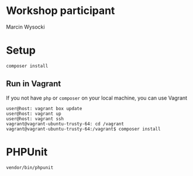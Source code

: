 # Workshop participant

Marcin Wysocki  

# Setup

```
composer install
```

## Run in Vagrant

If you not have `php` or `composer` on your local machine, you can use Vagrant

```
user@host: vagrant box update
user@host: vagrant up
user@host: vagrant ssh
vagrant@vagrant-ubuntu-trusty-64: cd /vagrant
vagrant@vagrant-ubuntu-trusty-64:/vagrant$ composer install
```

# PHPUnit

```
vendor/bin/phpunit
```

